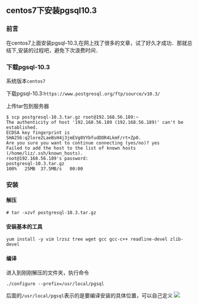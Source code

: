 ## centos7下安装pgsql10.3

### 前言

在centos7上面安装pgsql-10.3,在网上找了很多的文章，试了好久才成功．那就总结下,安装的过程吧，避免下次浪费时间．

### 下载pgsql-10.3

系统版本`centos7`  

下载pgsql-10.3:`https://www.postgresql.org/ftp/source/v10.3/`  

上传tar包到服务器

````
$ scp postgresql-10.3.tar.gz root@192.168.56.189:~
The authenticity of host '192.168.56.189 (192.168.56.189)' can't be established.
ECDSA key fingerprint is SHA256:q2lore2LaeBsH4j3jmEVg0VYbfudDDR4LkmF/rt+Zp0.
Are you sure you want to continue connecting (yes/no)? yes
Failed to add the host to the list of known hosts (/home/liz/.ssh/known_hosts).
root@192.168.56.189's password: 
postgresql-10.3.tar.gz                                                     100%   25MB  37.5MB/s   00:00  
````

### 安装

#### 解压
````
# tar -xzvf postgresql-10.3.tar.gz
````

#### 安装基本的工具

````
yum install -y vim lrzsz tree wget gcc gcc-c++ readline-devel zlib-devel
````

#### 编译

进入到刚刚解压的文件夹，执行命令

````
./configure --prefix=/usr/local/pgsql
````

后面的`/usr/local/pgsql`表示的是要编译安装的具体位置，可以自己定义
![](https://img2020.cnblogs.com/blog/1237626/202004/1237626-20200418002144034-1841400582.png)